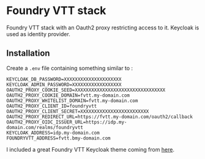 # Foundry VTT stack

Foundry VTT stack with an Oauth2 proxy restricting access to it. Keycloak is used as identity provider.

## Installation

Create a `.env` file containing something similar to :

```shell
KEYCLOAK_DB_PASSWORD=XXXXXXXXXXXXXXXXXXXXX
KEYCLOAK_ADMIN_PASSWORD=XXXXXXXXXXXXXXXXXX
OAUTH2_PROXY_COOKIE_SEED=XXXXXXXXXXXXXXXXXXXXXXXXXXXXXXXXX
OAUTH2_PROXY_COOKIE_DOMAIN=fvtt.my-domain.com
OAUTH2_PROXY_WHITELIST_DOMAIN=fvtt.my-domain.com
OAUTH2_PROXY_CLIENT_ID=foundryvtt
OAUTH2_PROXY_CLIENT_SECRET=XXXXXXXXXXXXXXXXXXXXXXXXX
OAUTH2_PROXY_REDIRECT_URL=https://fvtt.my-domain.com/oauth2/callback
OAUTH2_PROXY_OIDC_ISSUER_URL=https://idp.my-domain.com/realms/foundryvtt
KEYCLOAK_ADDRESS=idp.my-domain.com
FOUNDRYVTT_ADDRESS=fvtt.bmy-domain.com
```

I included a great Foundry VTT Keycloak theme coming from [here](https://github.com/patrick246/keycloak-foundryvtt-theme).
